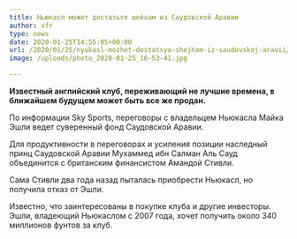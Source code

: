 ```yaml
---
title: Ньюкасл может достаться шейхам из Саудовской Аравии
author: xfr
type: news
date: 2020-01-25T14:55:05+00:00
url: /2020/01/25/nyukasl-mozhet-dostatsya-shejham-iz-saudovskoj-aravii/
image: /uploads/photo_2020-01-25_16-53-41.jpg

---
```

**Известный английский клуб, переживающий не лучшие времена, в ближайшем будущем может быть все же продан.**

По информации Sky Sports, переговоры с владельцем Ньюкасла Майка Эшли ведет суверенный фонд Саудовской Аравии.

Для продуктивности в переговорах и усиления позиции наследный принц Саудовской Аравии Мухаммед ибн Салман Аль Сауд объединится с британским финансистом Амандой Стивли.

Сама Стивли два года назад пыталась приобрести Ньюкасл, но получила отказ от Эшли.

Известно, что заинтересованы в покупке клуба и другие инвесторы. Эшли, владеющий Ньюкаслом с 2007 года, хочет получить около 340 миллионов фунтов за клуб.